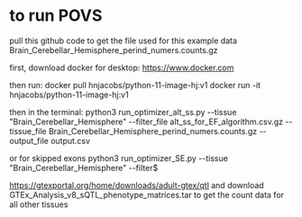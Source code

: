 # to run POVS
pull this github code to get the file used for this example data
Brain_Cerebellar_Hemisphere_perind_numers.counts.gz

first, download docker for desktop:
https://www.docker.com

then run:
docker pull hnjacobs/python-11-image-hj:v1
docker run -it hnjacobs/python-11-image-hj:v1

then in the terminal:
python3 run_optimizer_alt_ss.py --tissue "Brain_Cerebellar_Hemisphere" --filter_file alt_ss_for_EF_algorithm.csv.gz --tissue_file Brain_Cerebellar_Hemisphere_perind_numers.counts.gz --output_file output.csv

or for skipped exons
python3 run_optimizer_SE.py --tissue "Brain_Cerebellar_Hemisphere" --filter$ 

https://gtexportal.org/home/downloads/adult-gtex/qtl and download 
GTEx_Analysis_v8_sQTL_phenotype_matrices.tar
to get the count data for all other tissues
